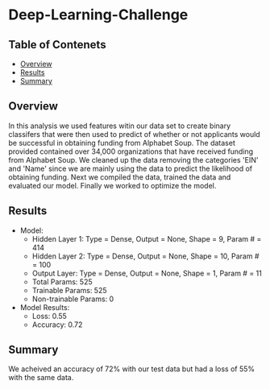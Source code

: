 # Deep-Learning-Challenge
## Table of Contenets
* [Overview](#Overview)
* [Results](#Results)
* [Summary](#Summary)
## Overview
In this analysis we used features witin our data set to create binary classifers that were then used to predict of whether or not applicants would be successful in obtaining funding from Alphabet Soup. 
The dataset provided contained over 34,000 organizations that have received funding from Alphabet Soup. We cleaned up the data removing the categories 'EIN' and 'Name' since we are mainly using the data
to predict the likelihood of obtaining funding. Next we compiled the data, trained the data and evaluated our model. Finally we worked to optimize the model.
## Results
* Model:
  * Hidden Layer 1: Type = Dense, Output = None, Shape = 9, Param # = 414
  * Hidden Layer 2: Type = Dense, Output = None, Shape = 10, Param # = 100
  * Output Layer:  Type = Dense, Output = None, Shape = 1, Param # = 11
  * Total Params: 525
  * Trainable Params: 525
  * Non-trainable Params: 0
* Model Results:
  * Loss: 0.55
  * Accuracy: 0.72
## Summary
We acheived an accuracy of 72% with our test data but had a loss of 55% with the same data. 
